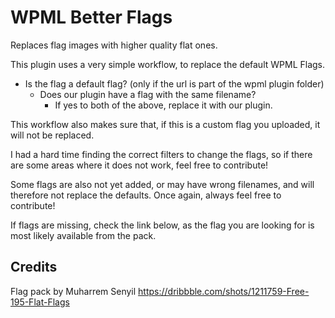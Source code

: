 # WPML Better Flags

Replaces flag images with higher quality flat ones.

This plugin uses a very simple workflow, to replace the default WPML Flags.

-   Is the flag a default flag? (only if the url is part of the wpml plugin folder)
    -   Does our plugin have a flag with the same filename?
        -   If yes to both of the above, replace it with our plugin.

This workflow also makes sure that, if this is a custom flag you uploaded, it will not be replaced.

I had a hard time finding the correct filters to change the flags, so if there are some areas where it does not work, feel free to contribute!

Some flags are also not yet added, or may have wrong filenames, and will therefore not replace the defaults. Once again, always feel free to contribute!

If flags are missing, check the link below, as the flag you are looking for is most likely available from the pack.

## Credits

Flag pack by Muharrem Senyil
https://dribbble.com/shots/1211759-Free-195-Flat-Flags
